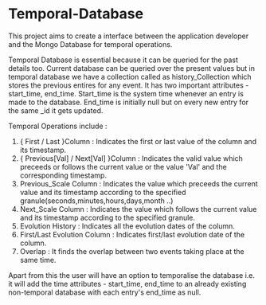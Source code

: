 # Temporal-Database
This project aims to create a interface between the application developer and the Mongo Database for temporal operations.

Temporal Database is essential because it can be queried for the past details too. Current database can be queried over the present values but in temporal database we have a collection called as history_Collection  which stores the previous entires for any event.
It has two important attributes - start_time, end_time.
Start_time is the system time whenever an entry is made to the database.
End_time is initially null but on every new entry for the same _id it gets updated.

Temporal Operations include : 
  1. { First / Last }Column : Indicates the first or last value of the column and its timestamp.
  2. { Previous[Val] / Next[Val] }Column : Indicates the valid value which preceeds or follows the current value or the value 'Val' and the corresponding timestamp.
  3. Previous_Scale Column : Indicates the value which preceeds the current value and its timestamp according to the specified granule(seconds,minutes,hours,days,month ..)
  4. Next_Scale Column : Indicates the value which follows the current value and its timestamp according to the specified granule.
  5. Evolution History : Indicates all the evolution dates of the column.
  6. First/Last Evolution Column : Indicates first/last evolution date of the column.
  7. Overlap : It finds the overlap between two events taking place at the same time. 

Apart from this the user will have an option to temporalise the database i.e. it will add the time attributes - start_time, end_time to an already existing non-temporal database with each entry's end_time as null.
  
